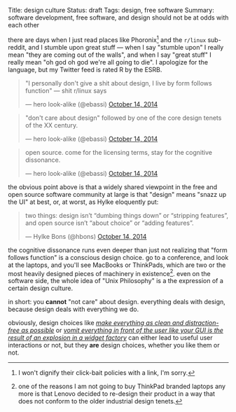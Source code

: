 Title: design culture
Status: draft
Tags: design, free software
Summary: software development, free software, and design should not be at odds with each other

there are days when I just read places like Phoronix[^1] and the `r/linux`
sub-reddit, and I stumble upon great stuff — when I say "stumble upon" I
really mean "they are coming out of the walls", and when I say "great stuff"
I really mean "oh god oh god we're all going to die". I apologize for the
language, but my Twitter feed is rated R by the ESRB.

<blockquote class="twitter-tweet" lang="en">
<p>&quot;I personally don&#39;t give a shit about design, I live by form follows function&quot; — shit r/linux says</p>&mdash; hero look-alike (@ebassi) <a href="https://twitter.com/ebassi/status/522047084661575680">October 14, 2014</a>
</blockquote>
<script async src="https://platform.twitter.com/widgets.js" charset="utf-8"></script>

<blockquote class="twitter-tweet" lang="en">
<p>&quot;don&#39;t care about design&quot; followed by one of the core design tenets of the XX century.</p>&mdash; hero look-alike (@ebassi) <a href="https://twitter.com/ebassi/status/522048623224565760">October 14, 2014</a>
</blockquote>
<script async src="//platform.twitter.com/widgets.js" charset="utf-8"></script>

<blockquote class="twitter-tweet" lang="en">
<p>open source. come for the licensing terms, stay for the cognitive dissonance.</p>&mdash; hero look-alike (@ebassi) <a href="https://twitter.com/ebassi/status/522048746939764736">October 14, 2014</a>
</blockquote>
<script async src="https://platform.twitter.com/widgets.js" charset="utf-8"></script>

the obvious point above is that a widely shared viewpoint in the free and
open source software community at large is that "design" means "snazz up the
UI" at best, or, at worst, as Hylke eloquently put:

<blockquote class="twitter-tweet" lang="en">
<p>two things: design isn’t “dumbing things down” or “stripping features”, and open source isn’t “about choice” or “adding features”.</p>&mdash; Hylke Bons (@hbons) <a href="https://twitter.com/hbons/status/522055765725806593">October 14, 2014</a>
</blockquote>
<script async src="https://platform.twitter.com/widgets.js" charset="utf-8"></script>

the cognitive dissonance runs even deeper than just not realizing that "form
follows function" is a conscious design choice. go to a conference, and look
at the laptops, and you'll see MacBooks or ThinkPads, which are two or the
most heavily designed pieces of machinery in existence[^2]. even on the
software side, the whole idea of "Unix Philosophy" is a the expression of a
certain design culture.

in short: you **cannot** "not care" about design. everything deals with
design, because design deals with everything we do.

obviously, design choices like *[make everything as clean and
distraction-free as possible][gnome]* or *[vomit everything in front of the
user like your GUI is the result of an explosion in a widget factory][kde]*
can either lead to useful user interactions or not, but they **are** design
choices, whether you like them or not.

[^1]: I won't dignify their click-bait policies with a link, I'm sorry.
[^2]: one of the reasons I am not going to buy ThinkPad branded laptops any
  more is that Lenovo decided to re-design their product in a way that does
  not conform to the older industrial design tenets.

[gnome]: https://www.gnome.org
[kde]: https://www.kde.org
